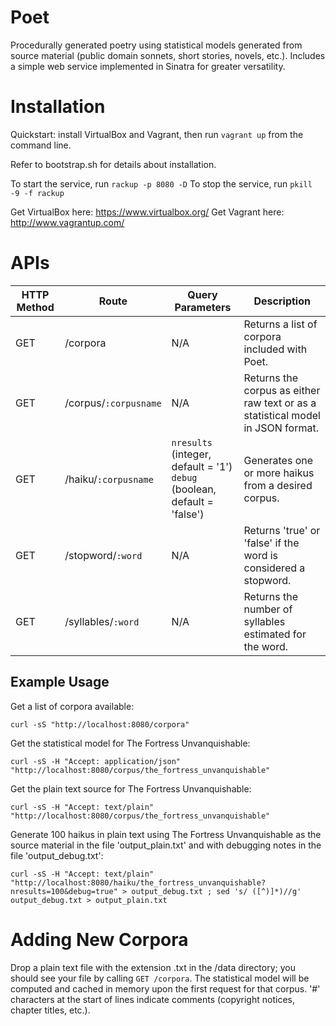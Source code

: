Poet
====
Procedurally generated poetry using statistical models generated from source material (public domain sonnets, short stories, novels, etc.).
Includes a simple web service implemented in Sinatra for greater versatility.


Installation
============
Quickstart: install VirtualBox and Vagrant, then run `vagrant up` from the command line.

Refer to bootstrap.sh for details about installation.

To start the service, run `rackup -p 8080 -D`
To stop the service, run `pkill -9 -f rackup`

Get VirtualBox here: https://www.virtualbox.org/
Get Vagrant here: http://www.vagrantup.com/


APIs
====

| HTTP Method | Route | Query Parameters | Description |
| ----------- | ----- | ---------------- | ----------- |
| GET | /corpora | N/A | Returns a list of corpora included with Poet. |
| GET | /corpus/`:corpusname` | N/A | Returns the corpus as either raw text or as a statistical model in JSON format. |
| GET | /haiku/`:corpusname` | `nresults` (integer, default = '1') <br/>`debug` (boolean, default = 'false') | Generates one or more haikus from a desired corpus. |
| GET | /stopword/`:word` | N/A | Returns 'true' or 'false' if the word is considered a stopword. |
| GET | /syllables/`:word` | N/A | Returns the number of syllables estimated for the word. |


Example Usage
-------------
Get a list of corpora available:

    curl -sS "http://localhost:8080/corpora"

Get the statistical model for The Fortress Unvanquishable:

    curl -sS -H "Accept: application/json" "http://localhost:8080/corpus/the_fortress_unvanquishable"

Get the plain text source for The Fortress Unvanquishable:

    curl -sS -H "Accept: text/plain" "http://localhost:8080/corpus/the_fortress_unvanquishable"

Generate 100 haikus in plain text using The Fortress Unvanquishable as the source material in the file 'output_plain.txt' and with debugging notes in the file 'output_debug.txt':

    curl -sS -H "Accept: text/plain" "http://localhost:8080/haiku/the_fortress_unvanquishable?nresults=100&debug=true" > output_debug.txt ; sed 's/ ([^)]*)//g' output_debug.txt > output_plain.txt


Adding New Corpora
==================
Drop a plain text file with the extension .txt in the /data directory; you should see your file by calling `GET /corpora`.
The statistical model will be computed and cached in memory upon the first request for that corpus.
'#' characters at the start of lines indicate comments (copyright notices, chapter titles, etc.).
